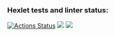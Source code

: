 ### Hexlet tests and linter status:
[![Actions Status](https://github.com/KseniiaF91/frontend-project-46/workflows/hexlet-check/badge.svg)](https://github.com/KseniiaF91/frontend-project-46/actions)
<a href="https://codeclimate.com/github/KseniiaF91/frontend-project-46/maintainability"><img src="https://api.codeclimate.com/v1/badges/d2517d759b2ae2b8b06e/maintainability" /></a>
<a href="https://codeclimate.com/github/KseniiaF91/frontend-project-46/test_coverage"><img src="https://api.codeclimate.com/v1/badges/d2517d759b2ae2b8b06e/test_coverage" /></a>